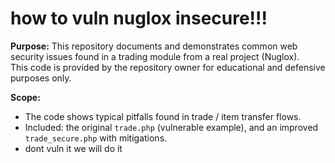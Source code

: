 # how to vuln nuglox insecure!!!

**Purpose:** This repository documents and demonstrates common web security issues found in a trading module from a real project (Nuglox).  
This code is provided by the repository owner for educational and defensive purposes only.

**Scope:**  
- The code shows typical pitfalls found in trade / item transfer flows.
- Included: the original `trade.php` (vulnerable example), and an improved `trade_secure.php` with mitigations.
- dont vuln it we will do it


